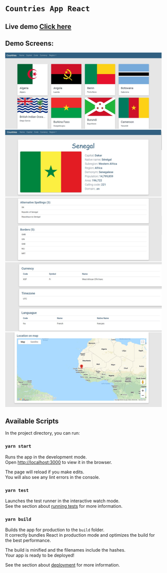 # `Countries App React`

## Live demo [Click here](https://claykab.netlify.app/region/oceania)

## Demo Screens:

<img src="https://github.com/claykabongok/countries-react-app/blob/master/demo/countries.jpg?raw=true" alt="Demo screen">

<img src="https://github.com/claykabongok/countries-react-app/blob/master/demo/countrysection1.jpg?raw=true" alt="Demo screen">

<img src="https://github.com/claykabongok/countries-react-app/blob/master/demo/countrysection2.jpg?raw=true" alt="Demo screen">

<img src="https://github.com/claykabongok/countries-react-app/blob/master/demo/countrysection3.jpg?raw=true" alt="Demo screen">

<img src="https://github.com/claykabongok/countries-react-app/blob/master/demo/map.jpg?raw=true" alt="Demo screen">

## Available Scripts

In the project directory, you can run:

### `yarn start`

Runs the app in the development mode.<br />
Open [http://localhost:3000](http://localhost:3000) to view it in the browser.

The page will reload if you make edits.<br />
You will also see any lint errors in the console.

### `yarn test`

Launches the test runner in the interactive watch mode.<br />
See the section about [running tests](https://facebook.github.io/create-react-app/docs/running-tests) for more information.

### `yarn build`

Builds the app for production to the `build` folder.<br />
It correctly bundles React in production mode and optimizes the build for the best performance.

The build is minified and the filenames include the hashes.<br />
Your app is ready to be deployed!

See the section about [deployment](https://facebook.github.io/create-react-app/docs/deployment) for more information.
